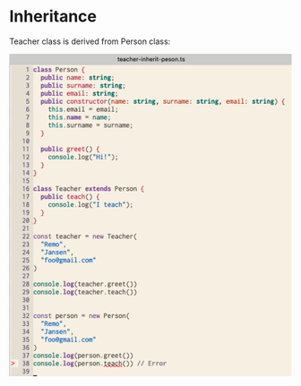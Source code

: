 # Inheritance



Teacher class is derived from Person class:

<img src="./imgs/teacher-is-derived-from-person.png" align="left" width="700px"/>

<img width="100%"/>
